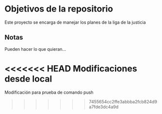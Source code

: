 # Objetivos de la repositorio

Este proyecto se encarga de manejar los planes de la liga de la justicia


## Notas
Pueden hacer lo que quieran...

<<<<<<< HEAD
Modificaciones desde local
=======
Modificación para prueba de comando push
>>>>>>> 7455654cc2ffe3abbba2fcb824d9a7fde3dc4a9d
